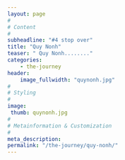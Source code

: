 ```yaml
---
layout: page
#
# Content
#
subheadline: "#4 stop over"
title: "Quy Nonh"
teaser: " Quy Nonh........"
categories:
    - the-journey
header:
    image_fullwidth: "quynonh.jpg"
#
# Styling
#
image:
 thumb: quynonh.jpg
#
# Metainformation & Customization
#
meta_description:
permalink: "/the-journey/quy-nonh/"
---
```


